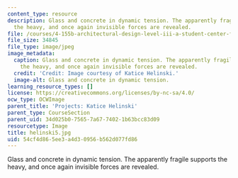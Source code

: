 ```yaml
---
content_type: resource
description: Glass and concrete in dynamic tension. The apparently fragile supports
  the heavy, and once again invisible forces are revealed.
file: /courses/4-155b-architectural-design-level-iii-a-student-center-for-mit-fall-2004/54cf4d865ee3a4d30956b562d077fd86_helinski5.jpg
file_size: 34845
file_type: image/jpeg
image_metadata:
  caption: Glass and concrete in dynamic tension. The apparently fragile supports
    the heavy, and once again invisible forces are revealed.
  credit: 'Credit: Image courtesy of Katice Helinski.'
  image-alt: Glass and concrete in dynamic tension.
learning_resource_types: []
license: https://creativecommons.org/licenses/by-nc-sa/4.0/
ocw_type: OCWImage
parent_title: 'Projects: Katice Helinski'
parent_type: CourseSection
parent_uid: 34d025b0-7565-7a67-7402-1b63bcc83d09
resourcetype: Image
title: helinski5.jpg
uid: 54cf4d86-5ee3-a4d3-0956-b562d077fd86
---
```

Glass and concrete in dynamic tension. The apparently fragile supports the heavy, and once again invisible forces are revealed.